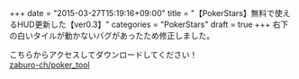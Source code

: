 +++
date = "2015-03-27T15:19:16+09:00"
title = "【PokerStars】無料で使えるHUD更新した【ver0.3】"
categories = "PokerStars"
draft = true
+++
右下の白いタイルが動かないバグがあったため修正しました。  
  
こちらからアクセスしてダウンロードしてください！<a href="https://github.com/zaburo-ch/poker_tool" target="_blank" title="zaburo-ch/poker_tool">  
zaburo-ch/poker_tool</a>